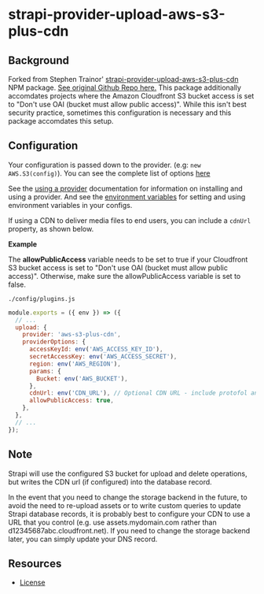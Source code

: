 # strapi-provider-upload-aws-s3-plus-cdn

## Background

Forked from Stephen Trainor' [strapi-provider-upload-aws-s3-plus-cdn](https://www.npmjs.com/package/strapi-provider-upload-aws-s3-plus-cdn) NPM package. [See original Github Repo here.](https://github.com/stephent/strapi-provider-upload-aws-s3-plus-cdn)
This package additionally accomdates projects where the Amazon Cloudfront S3 bucket access is set to "Don't use OAI (bucket must allow public access)". While this isn't best security practice, sometimes this configuration is necessary and this package accomdates this setup.

## Configuration

Your configuration is passed down to the provider. (e.g: `new AWS.S3(config)`). You can see the complete list of options [here](https://docs.aws.amazon.com/AWSJavaScriptSDK/latest/AWS/S3.html#constructor-property)

See the [using a provider](https://strapi.io/documentation/developer-docs/latest/development/plugins/upload.html#using-a-provider) documentation for information on installing and using a provider. And see the [environment variables](https://strapi.io/documentation/developer-docs/latest/setup-deployment-guides/configurations.html#environment-variables) for setting and using environment variables in your configs.

If using a CDN to deliver media files to end users, you can include a `cdnUrl` property, as shown below.

**Example**

The **allowPublicAccess** variable needs to be set to true if your Cloudfront S3 bucket access is set to "Don't use OAI (bucket must allow public access)".
Otherwise, make sure the allowPublicAccess variable is set to false.

`./config/plugins.js`

```js
module.exports = ({ env }) => ({
  // ...
  upload: {
    provider: 'aws-s3-plus-cdn',
    providerOptions: {
      accessKeyId: env('AWS_ACCESS_KEY_ID'),
      secretAccessKey: env('AWS_ACCESS_SECRET'),
      region: env('AWS_REGION'),
      params: {
        Bucket: env('AWS_BUCKET'),
      },
      cdnUrl: env('CDN_URL'), // Optional CDN URL - include protofol and trailing forward slash, e.g. 'https://assets.example.com/'
      allowPublicAccess: true,
    },
  },
  // ...
});
```

## Note

Strapi will use the configured S3 bucket for upload and delete operations, but writes the CDN url (if configured) into the database record.

In the event that you need to change the storage backend in the future, to avoid the need to re-upload assets or to write custom queries to update Strapi database records, it is probably best to configure your CDN to use a URL that you control (e.g. use assets.mydomain.com rather than d12345687abc.cloudfront.net). If you need to change the storage backend later, you can simply update your DNS record.

## Resources

- [License](LICENSE)

